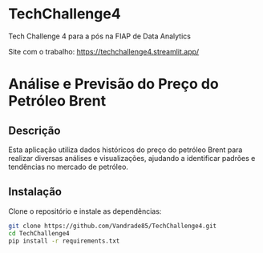 # TechChallenge4
 Tech Challenge 4 para a pós na FIAP de Data Analytics

 Site com o trabalho: https://techchallenge4.streamlit.app/
 
# Análise e Previsão do Preço do Petróleo Brent

## Descrição
Esta aplicação utiliza dados históricos do preço do petróleo Brent para realizar diversas análises e visualizações, ajudando a identificar padrões e tendências no mercado de petróleo.

## Instalação
Clone o repositório e instale as dependências:
```bash
git clone https://github.com/Vandrade85/TechChallenge4.git
cd TechChallenge4
pip install -r requirements.txt
